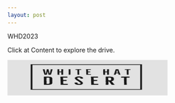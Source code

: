 ```yaml
---
layout: post
---
```

WHD2023

Click at Content to explore the drive.

<img src="/assets/img/logo.jpg" alt="" style="width:360px;height:80px;"/>